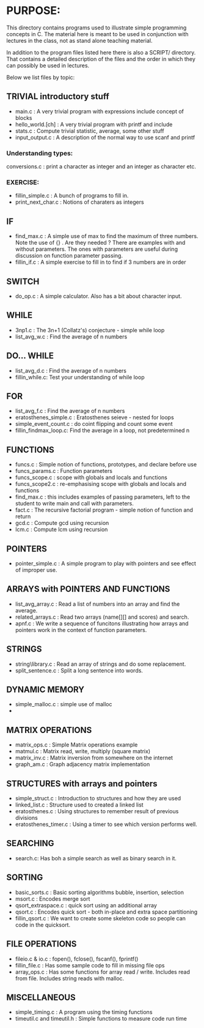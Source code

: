 
# PURPOSE:

This directory contains programs used to illustrate simple 
programming concepts in C.
The material here is meant to be used in conjunction with lectures in the class, not as stand alone teaching material.

In addition to the program files listed here there is also a SCRIPT/ directory. That contains a detailed description of the files and the order in which they can possibly be used in lectures.

Below we list files by topic:

##  TRIVIAL introductory stuff

* main.c  : A very trivial program with expressions include concept of blocks
* hello\_world.[ch] : A very trivial program with printf and include
* stats.c		 : Compute trivial statistic, average, some other stuff
* input\_output.c : A description of the normal way to use scanf and printf

### Understanding types:
conversions.c : print a character as integer and an integer as character etc.

### EXERCISE:

* fillin\_simple.c : A bunch of programs to fill in.
* print\_next\_char.c : Notions of charaters as integers

## IF

* find\_max.c : A simple use of max to find the maximum of three numbers.
	Note the use of {} . Are they needed ?
	There are examples with and without parameters. The ones with parameters are useful during discussion
	on function parameter passing.
* fillin\_if.c : A simple exercise to fill in to find if 3 numbers are in order

## SWITCH

* do\_op.c : A simple calculator. Also has a bit about character input.


## WHILE

* 3np1.c 	: The 3n+1 (Collatz's) conjecture  - simple while loop
* list\_avg\_w.c : 	Find the average of n numbers

## DO... WHILE

* list\_avg\_d.c : 	Find the average of n numbers
* fillin\_while.c:      Test your understanding of while loop

## FOR

* list\_avg\_f.c : 	Find the average of n numbers
* eratosthenes\_simple.c : Eratosthenes seieve - nested for loops
* simple\_event\_count.c : do coint flipping and count some event
* fillin\_findmax\_loop.c: Find the average in a loop, not predetermined n


## FUNCTIONS

* funcs.c : Simple notion of functions, prototypes, and declare before use
* funcs\_params.c : Function parameters
* funcs\_scope.c : scope with globals and locals and functions
* funcs\_scope2.c : re-emphasising scope with globals and locals and functions
* find\_max.c : this includes examples of passing parameters, left to the student to write main and call with parameters.
* fact.c  : The recursive factorial program
		- simple notion of function and return
* gcd.c		 :	Compute gcd using recursion
* lcm.c		 :	Compute lcm using recursion

## POINTERS
* pointer\_simple.c : A simple program to play with pointers and see effect of improper use.

## ARRAYS with POINTERS AND FUNCTIONS
* list\_avg\_array.c : Read a list of numbers into an array and 
                       find the average.
* related\_arrays.c : Read two arrays (name[][] and scores) and search.
* apnf.c   : We write a sequence of funcitons illustrating how arrays 
		and pointers work in the context of function parameters.


## STRINGS
* string\library.c : Read an array of strings and do some replacement.
* split\_sentence.c : Split a long sentence into words.

## DYNAMIC MEMORY
* simple\_malloc.c : simple use of malloc
*

## MATRIX OPERATIONS
* matrix\_ops.c : Simple Matrix operations example
* matmul.c      : Matrix read, write, multiply (square matrix)
* matrix\_inv.c  : Matrix inversion from somewhere on the internet
* graph\_am.c : Graph adjacency matrix implementation

## STRUCTURES with arrays and pointers
* simple\_struct.c : Introduction to structures and how they are used
* linked\_list.c   : Structure used to created a linked list
* eratosthenes.c   : Using structures to remember result of previous divisions
* eratosthenes\_timer.c : Using a timer to see which version performs well.

## SEARCHING

* search.c: Has boh a simple search as well as binary search in it.

## SORTING

* basic\_sorts.c :  Basic sorting algorithms bubble, insertion, selection
* msort.c : Encodes merge sort
* qsort\_extraspace.c : quick sort using an additional array
* qsort.c	: Encodes quick sort - both in-place and extra space partitioning
* fillin\_qsort.c : We want to create some skeleton code so people can code in the quicksort.


## FILE OPERATIONS
* fileio.c & io.c	: fopen(), fclose(), fscanf(), fprintf()
* fillin\_file.c  : Has some sample code to fill in missing file ops
* array\_ops.c    : Has some functions for array read / write.
			Includes read from file.
			Includes string reads with malloc.

## MISCELLANEOUS
* simple\_timing.c 	    : A program using the timing functions
* timeutil.c and timeutil.h : Simple functions to measure code run time

